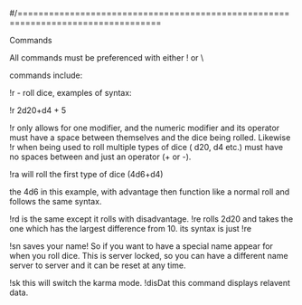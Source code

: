 #/=================================================================================

Commands

All commands must be preferenced with either ! or \

commands include:					

!r - roll dice,  examples of syntax:

!r 2d20+d4 + 5

!r only allows for one modifier, and the numeric modifier and its operator must have a space between themselves and the dice being rolled.
Likewise !r when being used to roll multiple types of dice
(
d20, d4 etc.) must have no spaces between and just an operator (+ or -).

!ra will roll the first type of dice (4d6+d4) 

the 4d6 in this example, with advantage then function like a normal roll and follows the same syntax.

!rd is the same except it rolls with disadvantage.
!re rolls 2d20 and takes the one which has the largest difference from 10. its syntax is just !re

!sn saves your name! So if you want to have a special name appear for when you roll dice.
This is server locked, so you can have a different name server to server and it can be reset at any time.

!sk this will switch the karma mode.
!disDat this command displays relavent data.
